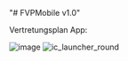 "# FVPMobile v1.0" 

Vertretungsplan App:

![image](https://user-images.githubusercontent.com/93609912/181778484-6cbf6cbb-c58c-44a8-857a-6fd5d82365fa.png)
![ic_launcher_round](https://user-images.githubusercontent.com/93609912/181778608-89b722cd-aed2-4dfd-9720-8d513416109d.png)
